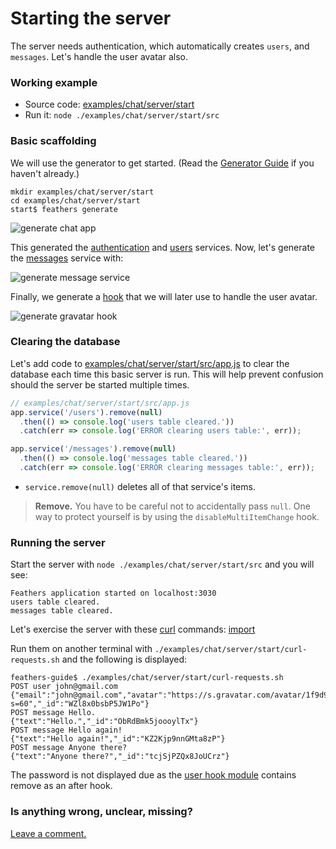# Starting the server

The server needs authentication, which automatically creates `users`, and `messages`.
Let's handle the user avatar also.

### Working example

- Source code: [examples/chat/server/start](https://github.com/feathersjs/feathers-guide/tree/master/examples/chat/server/start)
- Run it: `node ./examples/chat/server/start/src`

### Basic scaffolding

We will use the generator to get started. (Read the [Generator Guide](guides/step-by-step/generators/readme.md) if you haven't already.)
```text
mkdir examples/chat/server/start
cd examples/chat/server/start
start$ feathers generate
```
![generate chat app](./assets/generate-chat.jpg)

This generated the
[authentication](https://github.com/feathersjs/feathers-guide/blob/master/examples/chat/server/start/src/services/authentication/index.js)
and
[users](https://github.com/feathersjs/feathers-guide/tree/master/examples/chat/server/start/src/services/user)
services.
Now, let's generate the
[messages](https://github.com/feathersjs/feathers-guide/tree/master/examples/chat/server/start/src/services/message)
service with:

![generate message service](./assets/generate-service-message.jpg)

Finally, we generate a
[hook](https://github.com/feathersjs/feathers-guide/blob/master/examples/chat/server/start/src/services/user/hooks/gravatar.js)
that we will later use to handle the user avatar.

![generate gravatar hook](./assets/generate-hook-gravatar.jpg)

### Clearing the database

Let's add code to
[examples/chat/server/start/src/app.js](https://github.com/feathersjs/feathers-guide/blob/master/examples/chat/server/start/src/app.js)
to clear the database each time this basic server is run.
This will help prevent confusion should the server be started multiple times.

```javascript
// examples/chat/server/start/src/app.js
app.service('/users').remove(null)
  .then(() => console.log('users table cleared.'))
  .catch(err => console.log('ERROR clearing users table:', err));

app.service('/messages').remove(null)
  .then(() => console.log('messages table cleared.'))
  .catch(err => console.log('ERROR clearing messages table:', err));
```

- `service.remove(null)` deletes all of that service's items.

> **Remove.** You have to be careful not to accidentally pass `null`.
One way to protect yourself is by using the `disableMultiItemChange` hook.

### Running the server

Start the server with `node ./examples/chat/server/start/src` and you will see:
```text
Feathers application started on localhost:3030
users table cleared.
messages table cleared.
```

Let's exercise the server with these
[curl](http://www.slashroot.in/curl-command-tutorial-linux-example-usage)
commands:
[import](../../../examples/chat/server/start/curl-requests.sh)

Run them on another terminal with `./examples/chat/server/start/curl-requests.sh`
and the following is displayed:

```text
feathers-guide$ ./examples/chat/server/start/curl-requests.sh
POST user john@gmail.com
{"email":"john@gmail.com","avatar":"https://s.gravatar.com/avatar/1f9d9a9efc2f523b2f09629444632b5c?s=60","_id":"WZl8x0bsbP5JW1Po"}
POST message Hello.
{"text":"Hello.","_id":"ObRdBmk5joooylTx"}
POST message Hello again!
{"text":"Hello again!","_id":"KZ2Kjp9nnGMta8zP"}
POST message Anyone there?
{"text":"Anyone there?","_id":"tcjSjPZQx8JoUCrz"}
```

The password is not displayed due as the
[user hook module](https://github.com/feathersjs/feathers-guide/blob/master/examples/chat/server/start/src/services/user/hooks/index.js)
contains remove as an after hook.

### Is anything wrong, unclear, missing?
[Leave a comment.](https://github.com/feathersjs/feathers-guide/issues/new?title=Comment:Chat-Server-Start-server&body=Comment:Chat-Server-Start-server)
